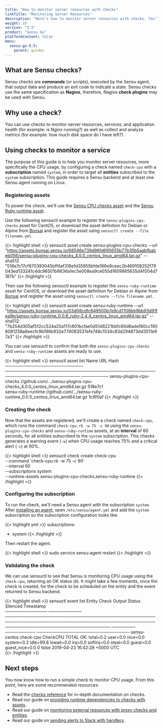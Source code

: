 ```yaml
---
title: "How to monitor server resources with checks"
linkTitle: "Monitoring Server Resources"
description: "Here’s how to monitor server resources with checks. You’ll learn about Sensu checks, why you should use checks, and how to use them to monitor a service. Read the guide to learn more."
weight: 10
version: "5.5"
product: "Sensu Go"
platformContent: false
menu:
  sensu-go-5.5:
    parent: guides
---
```


## What are Sensu checks?

Sensu checks are **commands** (or scripts), executed by the Sensu agent, that
output data and produce an exit code to indicate a state. Sensu checks use the
same specification as **Nagios**, therefore, Nagios **check plugins** may be
used with Sensu.

## Why use a check?

You can use checks to monitor server resources, services, and application
health (for example: is Nginx running?) as well as collect and analyze metrics (for example: how much disk space do I have left?).

## Using checks to monitor a service

The purpose of this guide is to help you monitor server resources, more
specifically the CPU usage, by configuring a check named `check-cpu` with a
**subscription** named `system`, in order to target all **entities** subscribed
to the `system` subscription.
This guide requires a Sensu backend and at least one Sensu agent running on Linux.

### Registering assets

To power the check, we'll use the [Sensu CPU checks asset][1] and the [Sensu Ruby runtime asset][7].

Use the following sensuctl example to register the `sensu-plugins-cpu-checks` asset for CentOS, or download the asset definition for Debian or Alpine from [Bonsai][1] and register the asset using `sensuctl create --file filename.yml`.

{{< highlight shell >}}
sensuctl asset create sensu-plugins-cpu-checks --url "https://assets.bonsai.sensu.io/68546e739d96fd695655b77b35b5aabfbabeb056/sensu-plugins-cpu-checks_4.0.0_centos_linux_amd64.tar.gz" --sha512 "518e7c17cf670393045bff4af318e1d35955bfde166e9ceec2b469109252f79043ed133241c4dc96501b6636a1ec5e008ea9ce055d1609865635d4f004d7187b"
{{< /highlight >}}

Then use the following sensuctl example to register the `sensu-ruby-runtime` asset for CentOS, or download the asset definition for Debian or Alpine from [Bonsai][7] and register the asset using `sensuctl create --file filename.yml`. 

{{< highlight shell >}}
sensuctl asset create sensu-ruby-runtime --url "https://assets.bonsai.sensu.io/03d08cdfc649500b7e8cd1708bb9bb93d91fea9e/sensu-ruby-runtime_0.0.8_ruby-2.4.4_centos_linux_amd64.tar.gz" --sha512 "7b254d305af512cc524a20a117c601bcfae0d51d6221bbfc60d8ade180cc1908081258a6eecfc9b196b932e774083537efe748c1534c83d294873dd3511e97a3"
{{< /highlight >}}

You can use sensuctl to confirm that both the `sensu-plugins-cpu-checks` and `sensu-ruby-runtime` assets are ready to use.

{{< highlight shell >}}
sensuctl asset list
          Name                                                URL                                       Hash    
────────────────────────── ─────────────────────────────────────────────────────────────────────────── ───────── 
 sensu-plugins-cpu-checks   //github.com/.../sensu-plugins-cpu-checks_4.0.0_centos_linux_amd64.tar.gz   518e7c1  
 sensu-ruby-runtime         //github.com/.../sensu-ruby-runtime_0.0.5_centos_linux_amd64.tar.gz         1c9f0af 
{{< /highlight >}}

### Creating the check

Now that the assets are registered, we'll create a check named
`check-cpu`, which runs the command `check-cpu.rb -w 75 -c 90` using the `sensu-plugins-cpu-checks` and `sensu-ruby-runtime` assets, at an
**interval** of 60 seconds, for all entities subscribed to the `system`
subscription.
This checks generates a warning event (`-w`) when CPU usage reaches 75% and a critical alert (`-c`) at 90%.

{{< highlight shell >}}
sensuctl check create check-cpu \
--command 'check-cpu.rb -w 75 -c 90' \
--interval 60 \
--subscriptions system \
--runtime-assets sensu-plugins-cpu-checks,sensu-ruby-runtime
{{< /highlight >}}

### Configuring the subscription

To run the check, we'll need a Sensu agent with the subscription `system`.
After [installing an agent][install], open `/etc/sensu/agent.yml`
and add the `system` subscription so the subscription configuration looks like:

{{< highlight yml >}}
subscriptions:
  - system
{{< /highlight >}}

Then restart the agent.

{{< highlight shell >}}
sudo service sensu-agent restart
{{< /highlight >}}

### Validating the check

We can use sensuctl to see that Sensu is monitoring CPU usage using the `check-cpu`, returning an OK status (`0`).
It might take a few moments, once the check is created,
for the check to be scheduled on the entity and the event returned to Sensu backend.

{{< highlight shell >}}
sensuctl event list
    Entity        Check                                                                    Output                                                                   Status   Silenced             Timestamp            
────────────── ─────────── ─────────────────────────────────────────────────────────────────────────────────────────────────────────────────────────────────────── ──────── ────────── ─────────────────────────────── 
 sensu-centos   check-cpu   CheckCPU TOTAL OK: total=0.2 user=0.0 nice=0.0 system=0.2 idle=99.8 iowait=0.0 irq=0.0 softirq=0.0 steal=0.0 guest=0.0 guest_nice=0.0        0   false      2019-04-23 16:42:28 +0000 UTC  
{{< /highlight >}}

## Next steps

You now know how to run a simple check to monitor CPU usage. From this point,
here are some recommended resources:

* Read the [checks reference][3] for in-depth documentation on checks.
* Read our guide on [providing runtime dependencies to checks with assets][2].
* Read our guide on [monitoring external resources with proxy checks and entities][5].
* Read our guide on [sending alerts to Slack with handlers][6].

[1]: https://bonsai.sensu.io/assets/sensu-plugins/sensu-plugins-cpu-checks
[2]: ../install-check-executables-with-assets
[3]: ../../reference/checks
[4]: ../
[5]: ../monitor-external-resources
[6]: ../send-slack-alerts
[install]: ../../installation/install-sensu/#install-the-sensu-agent
[start]: ../../reference/agent/#restarting-the-service
[7]: https://bonsai.sensu.io/assets/sensu/sensu-ruby-runtime
